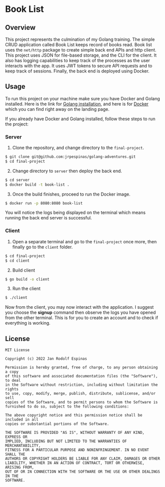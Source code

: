 Book List
===
## Overview
This project represents the culmination of my Golang training. The simple CRUD application called Book List keeps record of books read. Book list uses the `net/http` package to create simple back end APIs and http client. This project uses JSON for file-based storage, and the CLI for the client. It also has logging capabilities to keep track of the processes as the user interacts with the app. It uses JWT tokens to secure API requests and to keep track of sessions. Finally, the back end is deployed using Docker.

## Usage
To run this project on your machine make sure you have Docker and Golang installed. Here is the link for [Golang installation](https://go.dev/doc/install), and here is for [Docker](https://www.docker.com/products/docker-desktop) which you can find right away on the landing page.

If you already have Docker and Golang installed, follow these steps to run the project:

### Server
1. Clone the repository, and change directory to the `final-project`.
```bash
$ git clone git@github.com:jrpespinas/golang-adventures.git
$ cd final-project
```
2. Change directory to `server` then deploy the back end.
```bash
$ cd server
$ docker build -t book-list .
```
3. Once the build finishes, proceed to run the Docker image.
```bash
$ docker run -p 8080:8080 book-list
```
You will notice the logs being displayed on the terminal which means running the back end server is successful.

### Client
1. Open a separate terminal and go to the `final-project` once more, then finally go to the `client` folder.
```bash
$ cd final-project
$ cd client
```
2. Build client
```bash
$ go build -o client
```

3. Run the client
```bash
$ ./client
```
Now from the client, you may now interact with the application. I suggest you choose the **signup** command then observe the logs you have opened from the other terminal. This is for you to create an account and to check if everything is working.

## License
```
MIT License

Copyright (c) 2022 Jan Rodolf Espinas

Permission is hereby granted, free of charge, to any person obtaining a copy
of this software and associated documentation files (the "Software"), to deal
in the Software without restriction, including without limitation the rights
to use, copy, modify, merge, publish, distribute, sublicense, and/or sell
copies of the Software, and to permit persons to whom the Software is
furnished to do so, subject to the following conditions:

The above copyright notice and this permission notice shall be included in all
copies or substantial portions of the Software.

THE SOFTWARE IS PROVIDED "AS IS", WITHOUT WARRANTY OF ANY KIND, EXPRESS OR
IMPLIED, INCLUDING BUT NOT LIMITED TO THE WARRANTIES OF MERCHANTABILITY,
FITNESS FOR A PARTICULAR PURPOSE AND NONINFRINGEMENT. IN NO EVENT SHALL THE
AUTHORS OR COPYRIGHT HOLDERS BE LIABLE FOR ANY CLAIM, DAMAGES OR OTHER
LIABILITY, WHETHER IN AN ACTION OF CONTRACT, TORT OR OTHERWISE, ARISING FROM,
OUT OF OR IN CONNECTION WITH THE SOFTWARE OR THE USE OR OTHER DEALINGS IN THE
SOFTWARE.
```
